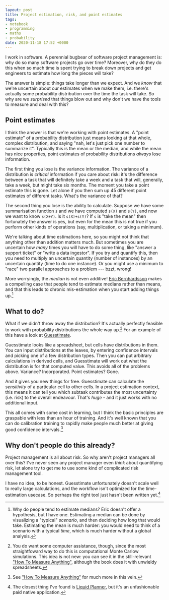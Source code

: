 ```yaml
---
layout: post
title: Project estimation, risk, and point estimates
tags:
- notebook
- programming
- maths
- probability
date: 2020-11-18 17:52 +0000
---
```

I work in software. 
A perennial bugbear of software project management is: why do so many software projects go over time?
Moreover, why do they do this when so much time is spent trying to break down projects and get engineers to estimate how long the pieces will take?

The answer is simple: things take longer than we expect.
And we *know* that we're uncertain about our estimates when we make them, i.e. there's actually some probability distribution over the time the task will take.
So why are we *surprised* that things blow out and why don't we have the tools to measure and deal with this?

<!-- more -->

## Point estimates

I think the answer is that we're working with point estimates. 
A "point estimate" of a probability distribution just means looking at that whole, complex distribution, and saying "nah, let's just pick one number to summarize it".
Typically this is the mean or the median, and while the mean has nice properties, point estimates of probability distributions *always* lose information.

The first thing you lose is the variance information.
The variance of a distribution is *critical* information if you care about risk: it's the difference between a task that will definitely take a week and a task that will, generally, take a week, but might take six months.
The moment you take a point estimate this is gone.
Let alone if you then sum up 45 different point estimates of different tasks.
What's the variance of that?

The second thing you lose is the ability to calculate.
Suppose we have some summarisation function `s` and we have computed `s(X)` and `s(Y)`, and now we want to know `s(X+Y)`.
Is it `s(X)+s(Y)`?
If `s` is "take the mean" then fortunately the answer is yes, but even for the mean this is not true if you perform other kinds of operations (say, multiplication, or taking a minimum).

[^multiplication]: As an example of how drastically wrong you can go if you multiply point-estimates, [this paper](https://arxiv.org/abs/1806.02404) argues that the Fermi paradox is an illusion caused by inappropriately multiplying means of heavy-tailed distributions

We're talking about time estimations here, so you might not think that anything other than addition matters much. 
But sometimes you are uncertain how *many* times you will have to do some thing, like "answer a support ticket" or "write a data ingestor".
If you try and quantify this, then you need to multiply an uncertain quantity (number of instances) by an uncertain quantity (time to do one instance).
Or you might use a minimum to "race" two parallel approaches to a problem --- bzzt, wrong!

More worryingly, the *median* is not even additive!
[Eric Bernhardsson](https://erikbern.com/2019/04/15/why-software-projects-take-longer-than-you-think-a-statistical-model.html) makes a compelling case that people tend to estimate medians rather than means, and that this leads to chronic mis-estimation when you start adding things up.[^why-medians]

[^why-medians]: Why do people tend to estimate medians?
    Eric doesn't offer a hypothesis, but I have one.
    Estimating a median can be done by visualizing a "typical" *scenario*, and then deciding how long that would take.
    Estimating the mean is much harder: you would need to think of a scenario with a typical *time*, which is much harder without a global analysis.

## What to do?

What if we didn't throw away the distribution?
It's actually perfectly feasible to work with probability distributions the whole way up.[^monte-carlo]
For an example of this have a look at [Guesstimate](https://www.getguesstimate.com/). 

[^monte-carlo]: You do want some computer assistance, though, since the most straightfoward way to do this is computational Monte Carlow simulations.
    This idea is not new: you can see it in the still-relevant ["How To Measure Anything"](https://www.amazon.co.uk/How-Measure-Anything-Intangibles-Business/dp/1118539273/), although the book does it with unwieldy spreadsheets.

Guesstimate looks like a spreadsheet, but cells have distributions in them.
You can input distributions at the leaves, by entering confidence intervals and picking one of a few distribution types.
Then you can put arbitrary calculations in derived cells, and Guesstimate will work out what the distribution is for that computed value.
This avoids all of the problems above.
Variance? Incorporated. 
Point estimates? Gone.

And it gives you new things for free.
Guesstimate can calculate the *sensitivity* of a particular cell to other cells.
In a project estimation context, this means it can tell you which subtask contributes the most uncertainty (i.e. risk) to the overall endeavour.
That's *huge* - and it just works with no additional input.

This all comes with some cost in learning, but I think the basic principles are graspable with less than an hour of training.
And it's well known that you can do calibration training to rapidly make people much better at giving good confidence intervals.[^htma]

[^htma]: See ["How To Measure Anything"](https://www.amazon.co.uk/How-Measure-Anything-Intangibles-Business/dp/1118539273/) for much more in this vein.

## Why don't people do this already?

Project management is all about risk.
So why aren't project managers all over this?
I've never seen any project manager even *think* about quantifying risk, let alone try to get me to use some kind of complicated risk management tool.

I have no idea, to be honest.
Guesstimate unfortunately doesn't scale well to really large calculations, and the workflow isn't optimized for the time-estimation usecase.
So perhaps the right tool just hasn't been written yet.[^liquid-planner]

[^liquid-planner]: The closest thing I've found is [Liquid Planner](https://www.liquidplanner.com/), but it's an unfashionable paid native application.

